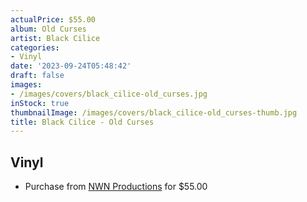 ```yaml
---
actualPrice: $55.00
album: Old Curses
artist: Black Cilice
categories:
- Vinyl
date: '2023-09-24T05:48:42'
draft: false
images:
- /images/covers/black_cilice-old_curses.jpg
inStock: true
thumbnailImage: /images/covers/black_cilice-old_curses-thumb.jpg
title: Black Cilice - Old Curses
---
```


## Vinyl
* Purchase from [NWN Productions](http://shop.nwnprod.com/index.php?route=product/product&path=75&product_id=37648&sort=pd.name&order=ASC) for $55.00
